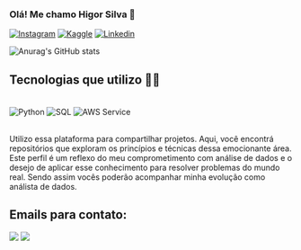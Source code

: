 ### Olá! Me chamo Higor Silva 👋

[![Instagram](https://img.shields.io/badge/Instagram-E4405F?style=for-the-badge&logo=instagram&logoColor=white)](https://www.instagram.com/higorr_silvaa/)
[![Kaggle](https://img.shields.io/badge/Kaggle-20BEFF?style=for-the-badge&logo=Kaggle&logoColor=white)](https://www.kaggle.com/higormalz)
[![Linkedin](https://img.shields.io/badge/LinkedIn-0077B5?style=for-the-badge&logo=linkedin&logoColor=white)](https://www.linkedin.com/in/higor-silva-4a7341273/)

![Anurag's GitHub stats](https://github-readme-stats.vercel.app/api?username=HIGORMALz&show_icons=true&theme=radical)

## Tecnologias que utilizo 🧑‍💻

<div style="display: inline_block"><br/>
  <img align="center" alt="Python" src="https://img.shields.io/badge/Python-14354C?style=for-the-badge&logo=python&logoColor=white"/>
  <img align="center" alt="SQL" src="https://img.shields.io/badge/MySQL-00000F?style=for-the-badge&logo=mysql&logoColor=white"/>
  <img align="center" alt="AWS Service" src="https://img.shields.io/badge/Amazon_AWS-FF9900?style=for-the-badge&logo=amazonaws&logoColor=white"/>
</div><br/>

Utilizo essa plataforma para compartilhar projetos. Aqui, você encontrá repositórios que exploram os princípios  e técnicas dessa emocionante área. Este perfil é um reflexo do meu comprometimento com análise de dados e o desejo de aplicar esse conhecimento para resolver problemas do mundo real. Sendo assim vocês poderão acompanhar minha evolução como análista de dados.

## Emails para contato:

[![](https://img.shields.io/badge/Gmail-D14836?style=for-the-badge&logo=gmail&logoColor=white)](higorsilva10322@gmail.com)
[![](https://img.shields.io/badge/Microsoft_Outlook-0078D4?style=for-the-badge&logo=microsoft-outlook&logoColor=white)](higorsilva1032@outlook.com)
